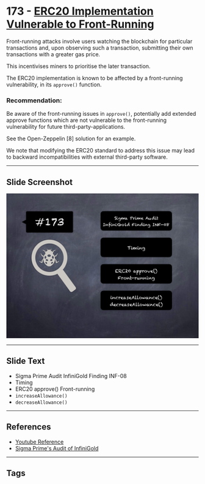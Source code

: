 
# 173 - [ERC20 Implementation Vulnerable to Front-Running](./ERC20%20Implementation%20Vulnerable%20to%20Front-Running.md)

Front-running attacks involve users watching the blockchain for particular transactions and, upon observing such a transaction, submitting their own transactions with a greater gas price. 

This incentivises miners to prioritise the later transaction.

The ERC20 implementation is known to be affected by a front-running vulnerability, in its `approve()` function.

### Recommendation:
Be aware of the front-running issues in `approve()`, potentially add extended approve functions which are not vulnerable to the front-running vulnerability for future third-party-applications. 

See the Open-Zeppelin [8] solution for an example. 

We note that modifying the ERC20 standard to address this issue may lead to backward incompatibilities with external third-party software.
___
## Slide Screenshot
![173.png](../../images/8.%20Audit%20Findings%20201/173.png)
___
## Slide Text
- Sigma Prime Audit InfiniGold Finding INF-08
- Timing
- ERC20 approve() Front-running
- `increaseAllowance()`
- `decreaseAllowance()`
___
## References
- [Youtube Reference](https://youtu.be/poxzr4-srn0?t=775)
- [Sigma Prime's Audit of InfiniGold](https://github.com/sigp/public-audits/raw/master/infinigold/review.pdf)
___
## Tags
